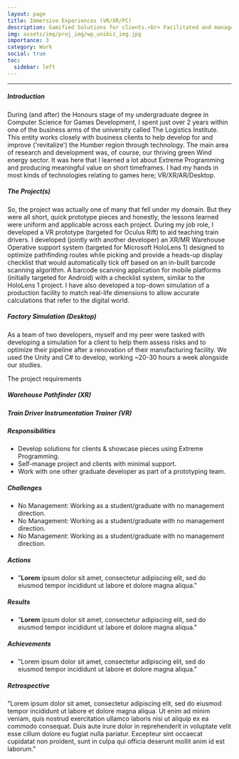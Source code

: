```yaml
---
layout: page
title: Immersive Experiences (VR/XR/PC)
description: Gamified Solutions for clients.<br> Facilitated and managed by the The Logistics Institute at the University of Hull.
img: assets/img/proj_img/wp_unibiz_img.jpg
importance: 3
category: Work
social: true
toc:
  sidebar: left
---
```


<hr>
<p>
  <h5>Introduction</h5>
    During (and after) the Honours stage of my undergraduate degree in Computer Science for Games Development, I spent just over 2 years within one of the business arms of the university called The Logistics Institute. This entity works closely with business clients to help develop for and improve ('revitalize') the Humber region through technology. The main area of research and development was, of course, our thriving green Wind energy sector. It was here that I learned a lot about Extreme Programming and producing meaningful value on short timeframes. I had my hands in most kinds of technologies relating to games here; VR/XR/AR/Desktop.
</p>

<div>
<p>
  <h5>The Project(s)</h5>
    So, the project was actually one of many that fell under my domain. But they were all short, quick prototype pieces and honestly, the lessons learned were uniform and applicable across each project. During my job role, I developed a VR prototype (targeted for Oculus Rift) to aid teaching train drivers. I developed (jointly with another developer) an XR/MR Warehouse Operative support system (targeted for Microsoft HoloLens 1) designed to optimize pathfinding routes while picking and provide a heads-up display checklist that would automatically tick off based on an in-built barcode scanning algorithm. A barcode scanning application for mobile platforms (initially targeted for Android) with a checklist system, similar to the HoloLens 1 project. I have also developed a top-down simulation of a production facility to match real-life dimensions to allow accurate calculations that refer to the digital world.
</p>
  <p>
    <h5>Factory Simulation (Desktop)</h5>
      As a team of two developers, myself and my peer were tasked with developing a simulation for a client to help them assess risks and to optimize their pipeline after a renovation of their manufacturing facility. We used the Unity and C# to develop, working ~20-30 hours a week alongside our studies.
    </p>
    <p>
    The project requirements 
    </p>

  </p>
    <p>
      <h5>Warehouse Pathfinder (XR)</h5>

  </p>
  <p>
    <h5>Train Driver Instrumentation Trainer (VR)</h5>
  
  </p>
</div>

<p>
  <h5>Responsibilities</h5>
  <ul>
    <li>Develop solutions for clients & showcase pieces using Extreme Programming.</li>
    <li>Self-manage project and clients with minimal support.</li>
    <li>Work with one other graduate developer as part of a prototyping team.</li>
  </ul>
  <h5>Challenges</h5>
  <ul>
    <li>No Management: Working as a student/graduate with no management direction.</li>
    <li>No Management: Working as a student/graduate with no management direction.</li>
    <li>No Management: Working as a student/graduate with no management direction.</li>
  </ul>
  <h5>Actions</h5>
  <ul>
    <li>"<b>Lorem</b> ipsum dolor sit amet, consectetur adipiscing elit, sed do eiusmod tempor incididunt ut labore et dolore magna aliqua."</li>
  </ul>
  <h5>Results</h5>
  <ul>
    <li>"<b>Lorem</b> ipsum dolor sit amet, consectetur adipiscing elit, sed do eiusmod tempor incididunt ut labore et dolore magna aliqua."</li>
  </ul>
  <h5>Achievements</h5>
  <ul>
    <li>"Lorem ipsum dolor sit amet, consectetur adipiscing elit, sed do eiusmod tempor incididunt ut labore et dolore magna aliqua."</li>
  </ul>
  <p>
    <h5>Retrospective</h5>
    "Lorem ipsum dolor sit amet, consectetur adipiscing elit, sed do eiusmod tempor incididunt ut labore et dolore magna aliqua. Ut enim ad minim veniam, quis nostrud exercitation ullamco laboris nisi ut aliquip ex ea commodo consequat. Duis aute irure dolor in reprehenderit in voluptate velit esse cillum dolore eu fugiat nulla pariatur. Excepteur sint occaecat cupidatat non proident, sunt in culpa qui officia deserunt mollit anim id est laborum."
  </p>
</p>